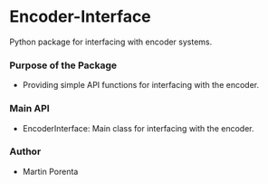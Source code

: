 # Encoder-Interface
Python package for interfacing with encoder systems.

### Purpose of the Package
+ Providing simple API functions for interfacing with the encoder.

### Main API

+ EncoderInterface: Main class for interfacing with the encoder.


### Author
+ Martin Porenta
